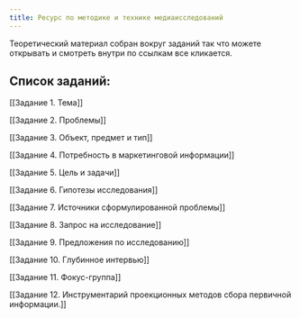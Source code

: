 ```yaml
---
title: Ресурс по методике и технике медиаисследований
---
```

Теоретический материал собран вокруг заданий так что можете открывать и смотреть внутри по ссылкам все кликается.
## Список заданий:
[[Задание 1. Тема]]

[[Задание 2. Проблемы]]

[[Задание 3. Объект, предмет и тип]]

[[Задание 4. Потребность в маркетинговой информации]]

[[Задание 5. Цель и задачи]]

[[Задание 6. Гипотезы исследования]]

[[Задание 7. Источники сформулированной проблемы]]

[[Задание 8. Запрос на исследование]]

[[Задание 9. Предложения по исследованию]]

[[Задание 10. Глубинное интервью]]

[[Задание 11. Фокус-группа]]

[[Задание 12. Инструментарий проекционных методов сбора первичной информации.]]
